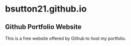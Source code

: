 # bsutton21.github.io

## Github Portfolio Website

This is a free website offered by Github to host my portfolio.
